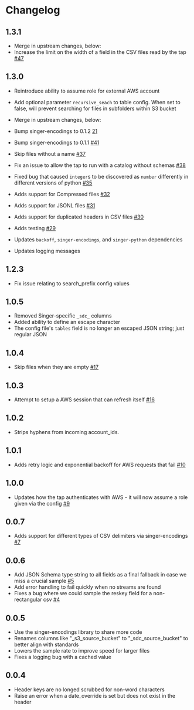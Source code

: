# Changelog

## 1.3.1

- Merge in upstream changes, below:
- Increase the limit on the width of a field in the CSV files read by the tap [#47](https://github.com/singer-io/singer-encodings/pull/47)

## 1.3.0

- Reintroduce ability to assume role for external AWS account
- Add optional parameter `recursive_seach` to table config. When set to false, will prevent searching for files in subfolders within S3 bucket

- Merge in upstream changes, below:
- Bump singer-encodings to 0.1.2 [21](https://github.com/singer-io/singer-encodings/pull/21)
- Bump singer-encodings to 0.1.1 [#41](https://github.com/singer-io/tap-s3-csv/pull/41)
- Skip files without a name [#37](https://github.com/singer-io/tap-s3-csv/pull/37)
- Fix an issue to allow the tap to run with a catalog without schemas [#38](https://github.com/singer-io/tap-s3-csv/pull/38)
- Fixed bug that caused `integer`s to be discovered as `number` differently in different versions of python [#35](https://github.com/singer-io/tap-s3-csv/pull/35)
- Adds support for Compressed files [#32](https://github.com/singer-io/tap-s3-csv/pull/32)
- Adds support for JSONL files [#31](https://github.com/singer-io/tap-s3-csv/pull/31)
- Adds support for duplicated headers in CSV files [#30](https://github.com/singer-io/tap-s3-csv/pull/30)
- Adds testing [#29](https://github.com/singer-io/tap-s3-csv/pull/29)
- Updates `backoff`, `singer-encodings`, and `singer-python` dependencies
- Updates logging messages

## 1.2.3

- Fix issue relating to search_prefix config values

## 1.0.5

- Removed Singer-specific `_sdc_` columns
- Added ability to define an escape character
- The config file's `tables` field is no longer an escaped JSON string; just regular JSON

## 1.0.4

- Skip files when they are empty [#17](https://github.com/singer-io/tap-s3-csv/pull/17)

## 1.0.3

- Attempt to setup a AWS session that can refresh itself [#16](https://github.com/singer-io/tap-s3-csv/pull/16)

## 1.0.2

- Strips hyphens from incoming account_ids.

## 1.0.1

- Adds retry logic and exponential backoff for AWS requests that fail [#10](https://github.com/singer-io/tap-s3-csv/pull/10)

## 1.0.0

- Updates how the tap authenticates with AWS - it will now assume a role given via the config [#9](https://github.com/singer-io/tap-s3-csv/pull/9)

## 0.0.7

- Adds support for different types of CSV delimiters via singer-encodings [#7](https://github.com/singer-io/tap-s3-csv/pull/7)

## 0.0.6

- Add JSON Schema type string to all fields as a final fallback in case we miss a crucial sample [#5](https://github.com/singer-io/tap-s3-csv/pull/5)
- Add error handling to fail quickly when no streams are found
- Fixes a bug where we could sample the reskey field for a non-rectangular csv [#4](https://github.com/singer-io/tap-s3-csv/pull/4)

## 0.0.5

- Use the singer-encodings library to share more code
- Renames columns like "\_s3_source_bucket" to "\_sdc_source_bucket" to better align with standards
- Lowers the sample rate to improve speed for larger files
- Fixes a logging bug with a cached value

## 0.0.4

- Header keys are no longed scrubbed for non-word characters
- Raise an error when a date_override is set but does not exist in the header

